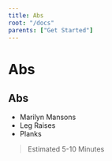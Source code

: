 ```yaml
---
title: Abs
root: "/docs"
parents: ["Get Started"]
---
```

<h1>
    Abs
</h1>

## Abs

- Marilyn Mansons
- Leg Raises
- Planks

> Estimated 5-10 Minutes
